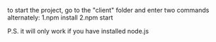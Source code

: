 to start the project, go to the "client" folder and enter two commands alternately: 
1.npm install 
2.npm start 

P.S. it will only work if you have installed node.js